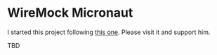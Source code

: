 # WireMock Micronaut

I started this project following [this one](https://github.com/maciejwalkowiak/wiremock-spring-boot).
Please visit it and support him.

TBD
